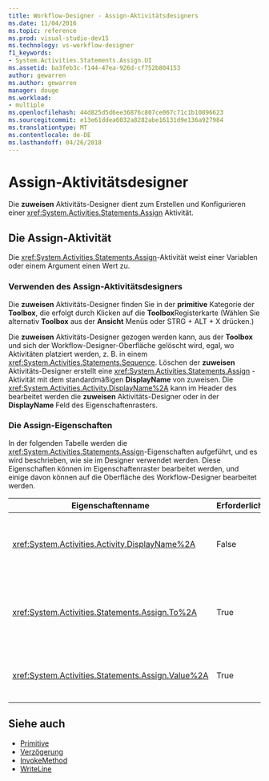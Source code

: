 ```yaml
---
title: Workflow-Designer - Assign-Aktivitätsdesigners
ms.date: 11/04/2016
ms.topic: reference
ms.prod: visual-studio-dev15
ms.technology: vs-workflow-designer
f1_keywords:
- System.Activities.Statements.Assign.UI
ms.assetid: ba3feb3c-f144-47ea-926d-cf752b804153
author: gewarren
ms.author: gewarren
manager: douge
ms.workload:
- multiple
ms.openlocfilehash: 44d825d5d6ee36876c807ce067c71c1b10896623
ms.sourcegitcommit: e13e61ddea6032a8282abe16131d9e136a927984
ms.translationtype: MT
ms.contentlocale: de-DE
ms.lasthandoff: 04/26/2018
---
```

# <a name="assign-activity-designer"></a>Assign-Aktivitätsdesigner

Die **zuweisen** Aktivitäts-Designer dient zum Erstellen und Konfigurieren einer <xref:System.Activities.Statements.Assign> Aktivität.

## <a name="the-assign-activity"></a>Die Assign-Aktivität

Die <xref:System.Activities.Statements.Assign>-Aktivität weist einer Variablen oder einem Argument einen Wert zu.

### <a name="using-the-assign-activity-designer"></a>Verwenden des Assign-Aktivitätsdesigners

Die **zuweisen** Aktivitäts-Designer finden Sie in der **primitive** Kategorie der **Toolbox**, die erfolgt durch Klicken auf die **Toolbox**Registerkarte (Wählen Sie alternativ **Toolbox** aus der **Ansicht** Menüs oder STRG + ALT + X drücken.)

Die **zuweisen** Aktivitäts-Designer gezogen werden kann, aus der **Toolbox** und sich der Workflow-Designer-Oberfläche gelöscht wird, egal, wo Aktivitäten platziert werden, z. B. in einem <xref:System.Activities.Statements.Sequence>. Löschen der **zuweisen** Aktivitäts-Designer erstellt eine <xref:System.Activities.Statements.Assign> -Aktivität mit dem standardmäßigen **DisplayName** von zuweisen. Die <xref:System.Activities.Activity.DisplayName%2A> kann im Header des bearbeitet werden die **zuweisen** Aktivitäts-Designer oder in der **DisplayName** Feld des Eigenschaftenrasters.

### <a name="the-assign-properties"></a>Die Assign-Eigenschaften

In der folgenden Tabelle werden die <xref:System.Activities.Statements.Assign>-Eigenschaften aufgeführt, und es wird beschrieben, wie sie im Designer verwendet werden. Diese Eigenschaften können im Eigenschaftenraster bearbeitet werden, und einige davon können auf die Oberfläche des Workflow-Designer bearbeitet werden.

|Eigenschaftenname|Erforderlich|Verwendung|
|-------------------|--------------|-----------|
|<xref:System.Activities.Activity.DisplayName%2A>|False|Der Anzeigename der <xref:System.Activities.Statements.Assign>-Aktivität. Der Standardwert lautet Assign. Obwohl der <xref:System.Activities.Activity.DisplayName%2A>-Wert nicht zwingend erforderlich ist, wird empfohlen, einen Anzeigenamen zu verwenden.|
|<xref:System.Activities.Statements.Assign.To%2A>|True|Die Variable oder das Argument, dem der <xref:System.Activities.Statements.Assign.Value%2A> zugewiesen wird. Der Wert muss ein gültiger Visual Basic-Bezeichner sein. Geben Sie zum Festlegen der Eigenschaft einen Visual Basic-Ausdruck in der **auf** Feld der **zuweisen** -Aktivitätsdesigner oder im Eigenschaftenraster.|
|<xref:System.Activities.Statements.Assign.Value%2A>|True|Der der Variablen zugewiesene Wert. Festlegen der <xref:System.Activities.Statements.Assign.Value%2A>, geben Sie einen Visual Basic-Ausdruck in der **Wert** Feld der **zuweisen** -Aktivitätsdesigner oder im Eigenschaftenraster.|

## <a name="see-also"></a>Siehe auch

- [Primitive](../workflow-designer/primitives-activity-designers.md)
- [Verzögerung](../workflow-designer/delay-activity-designer.md)
- [InvokeMethod](../workflow-designer/invokemethod-activity-designer.md)
- [WriteLine](../workflow-designer/writeline-activity-designer.md)